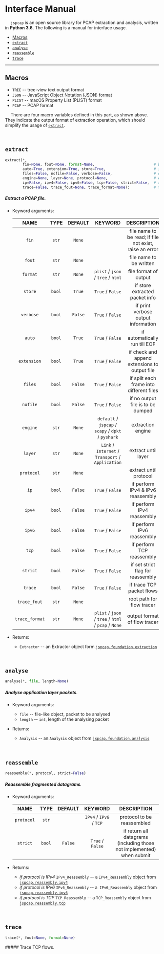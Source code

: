 # Interface Manual

&emsp; `jspcap` is an open source library for PCAP extraction and analysis, written in __Python 3.6__. The following is a manual for interface usage.

 - [Macros](#macros)
 - [`extract`](#extract)
 - [`analyse`](#analyse)
 - [`reassemble`](#reassemble)
 - [`trace`](#trace)

---

## Macros

 - `TREE` -- tree-view text output format
 - `JSON` -- JavaScript Object Notation (JSON) format
 - `PLIST` -- macOS Property List (PLIST) format
 - `PCAP` -- PCAP format

&emsp; There are four macro variables defined in this part, as shown above. They indicate the output format of extraction operation, which should simplify the usage of [`extract`](#extract).

&nbsp;

## `extract`

```python
extract(*,
        fin=None, fout=None, format=None,                           # basic settings
        auto=True, extension=True, store=True,                      # internal settings
        files=False, nofile=False, verbose=False,                   # output settings
        engine=None, layer=None, protocol=None,                     # extraction settings
        ip=False, ipv4=False, ipv6=False, tcp=False, strict=False,  # reassembly settings
        trace=False, trace_fout=None, trace_format=None):           # trace settings
```

##### Extract a PCAP file.

 - Keyword arguments:

    |      NAME      |  TYPE  | DEFAULT |                       KEYWORD                        |                       DESCRIPTION                       |
    | :------------: | :----: | :-----: | :--------------------------------------------------: | :-----------------------------------------------------: |
    |     `fin`      | `str`  | `None`  |                                                      | file name to be read; if file not exist, raise an error |
    |     `fout`     | `str`  | `None`  |                                                      |                 file name to be written                 |
    |    `format`    | `str`  | `None`  |          `plist` / `json` / `tree` / `html`          |                  file format of output                  |
    |    `store`     | `bool` | `True`  |                   `True` / `False`                   |             if store extracted packet info              |
    |   `verbose`    | `bool` | `False` |                   `True` / `False`                   |           if print verbose output information           |
    |     `auto`     | `bool` | `True`  |                   `True` / `False`                   |              if automatically run till EOF              |
    |  `extension`   | `bool` | `True`  |                   `True` / `False`                   |      if check and append extensions to output file      |
    |    `files`     | `bool` | `False` |                   `True` / `False`                   |        if split each frame into different files         |
    |    `nofile`    | `bool` | `False` |                   `True` / `False`                   |            if no output file is to be dumped            |
    |    `engine`    | `str`  | `None`  | `default` / `jspcap` / `scapy` / `dpkt` / `pyshark`  |                    extraction engine                    |
    |     `layer`    | `str`  | `None`  |  `Link` / `Internet` / `Transport` / `Application`   |                   extract until layer                   |
    |   `protocol`   | `str`  | `None`  |                                                      |                  extract until protocol                 |
    |      `ip`      | `bool` | `False` |                   `True` / `False`                   |            if perform IPv4 & IPv6 reassembly            |
    |     `ipv4`     | `bool` | `False` |                   `True` / `False`                   |               if perform IPv4 reassembly                |
    |     `ipv6`     | `bool` | `False` |                   `True` / `False`                   |               if perform IPv6 reassembly                |
    |     `tcp`      | `bool` | `False` |                   `True` / `False`                   |                if perform TCP reassembly                |
    |    `strict`    | `bool` | `False` |                   `True` / `False`                   |            if set strict flag for reassembly            |
    |    `trace`     | `bool` | `False` |                   `True` / `False`                   |                if trace TCP packet flows                |
    |  `trace_fout`  | `str`  | `None`  |                                                      |                root path for flow tracer                |
    | `trace_format` | `str`  | `None`  | `plist` / `json` / `tree` / `html` / `pcap` / `None` |              output format of flow tracer               |

 - Returns:
    * `Extractor` -- an Extractor object form [`jspcap.foundation.extraction`](https://github.com/JarryShaw/jspcap/tree/master/src/foundation#extraction)

&nbsp;

## `analyse`

```python
analyse(*, file, length=None)
```

##### Analyse application layer packets.

 - Keyword arguments:
    * `file` -- file-like object, packet to be analysed
    * `length` -- `int`, length of the analysing packet

 - Returns:
    * `Analysis` -- an `Analysis` object from [`jspcap.foundation.analysis`](https://github.com/JarryShaw/jspcap/tree/master/src/foundation#analysis)

&nbsp;

## `reassemble`

```python
reassemble(*, protocol, strict=False)
```

##### Reassemble fragmented datagrams.

 - Keyword arguments:

    |    NAME    |  TYPE  | DEFAULT |         KEYWORD         |                         DESCRIPTION                                   |
    | :--------: | :----: | :-----: | :---------------------: | :-------------------------------------------------------------------: |
    | `protocol` | `str`  |         | `IPv4` / `IPv6` / `TCP` |                  protocol to be reassembled                           |
    |  `strict`  | `bool` | `False` |    `True` / `False`     | if return all datagrams (including those not implemented) when submit |

 - Returns:
    * *if protocol is IPv4* `IPv4_Reassembly` -- a `IPv4_Reassembly` object from [`jspcap.reassembly.ipv4`](https://github.com/JarryShaw/jspcap/tree/master/src/reassembly#ipv4_reassembly)
    * *if protocol is IPv6* `IPv6_Reassembly` -- a` IPv6_Reassembly` object from [`jspcap.reassembly.ipv6`](https://github.com/JarryShaw/jspcap/tree/master/src/reassembly#ipv6_reassembly)
    * *if protocol is TCP* `TCP_Reassembly` -- a `TCP_Reassembly` object from [`jspcap.reassembly.tcp`](https://github.com/JarryShaw/jspcap/tree/master/src/reassembly#tcp_reassembly)

&nbsp;

## `trace`

```python
trace(*, fout=None, format=None)
```

##### Trace TCP flows.
